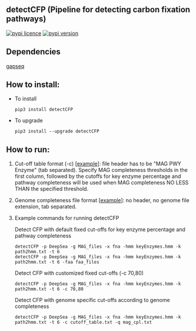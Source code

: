 
## detectCFP (Pipeline for detecting carbon fixation pathways)

[![pypi licence](https://img.shields.io/pypi/l/detectCFP.svg)](https://opensource.org/licenses/gpl-3.0.html)
[![pypi version](https://img.shields.io/pypi/v/detectCFP.svg)](https://pypi.python.org/pypi/detectCFP) 


Dependencies
---

[gapseq](https://github.com/jotech/gapseq)


How to install:
---

+ To install

      pip3 install detectCFP

+ To upgrade
   
      pip3 install --upgrade detectCFP


How to run:
---

1. Cut-off table format (-c) [[example](example_data/cutoff_table.txt)]: file header has to be "MAG	PWY	Enzyme" (tab separated). 
Specify MAG completeness thresholds in the first column, followed by the cutoffs for key enzyme percentage 
and pathway completeness will be used when MAG completeness NO LESS THAN the specified threshold.

1. Genome completeness file format [[example](example_data/mag_completeness.txt)]: no header, no genome file extension, tab separated.
    
1. Example commands for running detectCFP

    Detect CFP with default fixed cut-offs for key enzyme percentage and pathway completeness
    
       detectCFP -p DeepSea -g MAG_files -x fna -hmm keyEnzymes.hmm -k path2hmm.txt -t 6 
       detectCFP -p DeepSea -g MAG_files -x fna -hmm keyEnzymes.hmm -k path2hmm.txt -t 6 -faa faa_files

    Detect CFP with customized fixed cut-offs (-c 70,80)
       
       detectCFP -p DeepSea -g MAG_files -x fna -hmm keyEnzymes.hmm -k path2hmm.txt -t 6 -c 70,80

    Detect CFP with genome specific cut-offs according to genome completeness

       detectCFP -p DeepSea -g MAG_files -x fna -hmm keyEnzymes.hmm -k path2hmm.txt -t 6 -c cutoff_table.txt -q mag_cpl.txt

